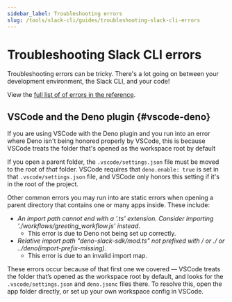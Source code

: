 ```yaml
---
sidebar_label: Troubleshooting errors
slug: /tools/slack-cli/guides/troubleshooting-slack-cli-errors
---
```


# Troubleshooting Slack CLI errors

Troubleshooting errors can be tricky. There's a lot going on between your development environment, the Slack CLI, and your code!

View the [full list of of errors in the reference](/tools/slack-cli/reference/errors).

## VSCode and the Deno plugin {#vscode-deno}

If you are using VSCode with the Deno plugin and you run into an error where Deno isn't being honored properly by VSCode, this is because VSCode treats the folder that's opened as the workspace root by default

If you open a parent folder, the `.vscode/settings.json` file must be moved to the root of _that_ folder. VSCode requires that `deno.enable: true` is set in that `.vscode/settings.json` file, and VSCode only honors this setting if it's in the root of the project.

Other common errors you may run into are static errors when opening a parent directory that contains one or many apps inside. These include:

* _An import path cannot end with a '.ts' extension. Consider importing './workflows/greeting_workflow.js' instead_.
    * This error is due to Deno not being set up correctly.
* _Relative import path "deno-slack-sdk/mod.ts" not prefixed with / or ./ or ../deno(import-prefix-missing)_.
    * This error is due to an invalid import map.

These errors occur because of that first one we covered &mdash; VSCode treats the folder that’s opened as the workspace root by default, and looks for the `.vscode/settings.json` and `deno.jsonc` files there. To resolve this, open the app folder directly, or set up your own workspace config in VSCode.

